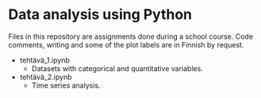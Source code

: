 # Data analysis using Python
Files in this repository are assignments done during a school course. Code comments, writing and some of the plot labels are in Finnish by request.
- tehtävä_1.ipynb
  - Datasets with categorical and quantitative variables.
- tehtävä_2.ipynb
  - Time series analysis.
